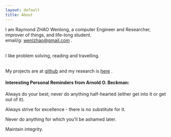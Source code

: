```yaml
---
layout: default
title: About
---
```

I am Raymond ZHAO Wenlong, a computer Engineer and Researcher, improver of things,
and life-long student.   
email/g: wenlzhao@gmail.com .   
<br>

I like problem solving, reading and travelling.  
<br>
  
My projects are at [github](https://github.com/muyun) and my research is [here](http://muyun.github.io/research/) .
<br>


#### Interesting Personal Reminders from Arnold O. Beckman:  
 Always do your best; never do anything half-hearted (either get into it or get out of it).

 Always strive for excellence - there is no substitute for it. 

 Never do anything for which you'll be ashamed later.  

 Maintain integrity.
